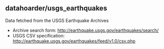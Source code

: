 ## datahoarder/usgs_earthquakes

Data fetched from the USGS Earthquake Archives


- Archive search form: http://earthquake.usgs.gov/earthquakes/search/
- USGS CSV specification: http://earthquake.usgs.gov/earthquakes/feed/v1.0/csv.php
